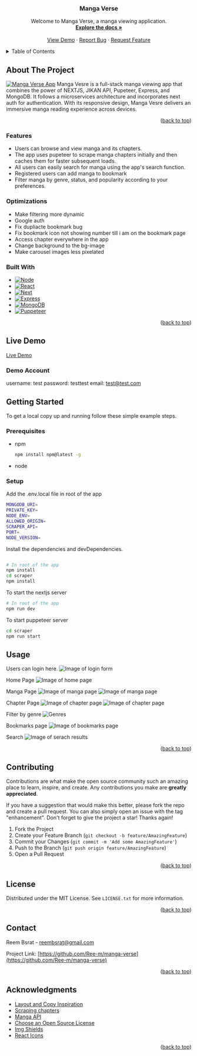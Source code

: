 <a name="readme-top"></a>

<!-- [![Contributors][contributors-shield]][contributors-url]
[![Forks][forks-shield]][forks-url]
[![Stargazers][stars-shield]][stars-url]
[![Issues][issues-shield]][issues-url]
[![MIT License][license-shield]][license-url]
[![LinkedIn][linkedin-shield]][linkedin-url] -->

<!-- PROJECT LOGO -->
<br />
<div align="center">
  

  <h3 align="center">Manga Verse</h3>

  <p align="center">
    Welcome to Manga Verse, a manga viewing application.
    <br />
    <a href="https://github.com/Ree-m/manga-verse"><strong>Explore the docs »</strong></a>
    <br />
    <br />
    <a href="">View Demo</a>
    ·
    <a href="https://github.com/Ree-m/manga-verse/issues">Report Bug</a>
    ·
    <a href="https://github.com/Ree-m/manga-verse/issues">Request Feature</a>
  </p>
</div>

<!-- TABLE OF CONTENTS -->
<details>
  <summary>Table of Contents</summary>
  <ol>
    <li>
      <a href="#about-the-project">About The Project</a>
      <ul>
        <li><a href="#built-with">Built With</a></li>
       li><a href="#features">Features</a></li>
      </ul>
    </li>
    <li>
      <a href="#getting-started">Getting Started</a>
      <ul>
        <li><a href="#prerequisites">Prerequisites</a></li>
        <li><a href="#installation">Installation</a></li>
      </ul>
    </li>
    <li><a href="#usage">Usage</a></li>
    <li><a href="#contributing">Contributing</a></li>
    <li><a href="#license">License</a></li>
    <li><a href="#contact">Contact</a></li>
    <li><a href="#acknowledgments">Acknowledgments</a></li>

  </ol>
</details>

<!-- ABOUT THE PROJECT -->

## About The Project

[![Manga Verse App][product-screenshot]]()
Manga Vesre is a full-stack manga viewing app that combines the power of NEXTJS, JIKAN API, Pupeteer, Express, and MongoDB. It follows a microservices architecture and incorporates next auth for authentication. With its responsive design, Manga Vesre delivers an immersive manga reading experience across devices.

<p align="right">(<a href="#readme-top">back to top</a>)</p>

### Features

- Users can browse and view manga and its chapters.
- The app uses pupeteer to scrape manga chapters initially and then caches them for faster subsequent loads.
- All users can easily search for manga using the app's search function.
- Registered users can add manga to bookmark
- Filter manga by genre, status, and popularity according to your preferences.


### Optimizations

- Make filtering more dynamic
- Google auth
- Fix dupliacte bookmark bug
- Fix bookmark icon not showing number till i am on the bookmark page
- Access chapter everywhere in the app
- Change background to the bg-image
- Make carousel images less pixelated


### Built With

- [![Node][node.js]][node-url]
- [![React][react.js]][react-url]
- [![Next][next.js]][nextjs-url]
- [![Express][express.js]][express-url]
- [![MongoDB][mongodb]][mongodb-url]
- [![Puppeteer][puppeteer]][puppeteer-url]



<p align="right">(<a href="#readme-top">back to top</a>)</p>

## Live Demo

[Live Demo](https://skinology-ecommerce-app-client.onrender.com/)

### Demo Account

username: test password: testtest email: test@test.com

<!-- GETTING STARTED -->

## Getting Started

To get a local copy up and running follow these simple example steps.

### Prerequisites

- npm
  ```sh
  npm install npm@latest -g
  ```
- node

### Setup

Add the .env.local file in root of the app

```sh
MONGODB_URI=
PRIVATE_KEY=
NODE_ENV=
ALLOWED_ORIGIN=
SCRAPER_API=
PORT=
NODE_VERSION=
```

Install the dependencies and devDependencies.

```sh

# In root of the app
npm install
cd scraper
npm install

```

To start the nextjs server 

```sh
# In root of the app
npm run dev
```

To start puppeteer server

```sh 
cd scraper
npm run start
```


<!-- USAGE EXAMPLES -->



## Usage

Users can login here.
<img src="app/styles/assests/readme/manga-verse-login.jpg" alt="Image of login form" />

Home Page
<img src="app/styles/assests/readme/manga-verse-home-page.jpg" alt="Image of home page" />

Manga Page
<img src="app/styles/assests/readme/manga-verse-manga-page.jpg" alt="Image of manga page" />
<img src="app/styles/assests/readme/manga-verse-chapters-list.jpg" alt="Image of manga page" />

Chapter Page
<img src="/styles/assests/readme/manga-verse-chapter-page.jpg" alt="Image of chapter page" />
<img src="app/styles/assests/readme/manga-verse-chapter-page2.jpg" alt="Image of chapter page" />

Filter by genre
<img src="app/styles/assests/readme/manga-verse-genres.png" alt="Genres" />

Bookmarks page
<img src="app/styles/assests/readme/manga-verse-bookmark-page.jpg" alt="Image of bookmarks page" />

Search
<img src="app/styles/assests/readme/manga-verse-search.jpg" alt="Image of serach results" />





<p align="right">(<a href="#readme-top">back to top</a>)</p>

<!-- CONTRIBUTING -->

## Contributing

Contributions are what make the open source community such an amazing place to learn, inspire, and create. Any contributions you make are **greatly appreciated**.

If you have a suggestion that would make this better, please fork the repo and create a pull request. You can also simply open an issue with the tag "enhancement".
Don't forget to give the project a star! Thanks again!

1. Fork the Project
2. Create your Feature Branch (`git checkout -b feature/AmazingFeature`)
3. Commit your Changes (`git commit -m 'Add some AmazingFeature'`)
4. Push to the Branch (`git push origin feature/AmazingFeature`)
5. Open a Pull Request

<p align="right">(<a href="#readme-top">back to top</a>)</p>

<!-- LICENSE -->

## License

Distributed under the MIT License. See `LICENSE.txt` for more information.

<p align="right">(<a href="#readme-top">back to top</a>)</p>

<!-- CONTACT -->

## Contact

Reem Bsrat - reembsrat@gmail.com

Project Link: [https://github.com/Ree-m/manga-verse](https://github.com/Ree-m/manga-verse)

<p align="right">(<a href="#readme-top">back to top</a>)</p>

<!-- ACKNOWLEDGMENTS -->

## Acknowledgments

- [Layout and Copy Inspiration](https://manganato.com/)
- [Scraping chapters](ww6.manganelo.tv)
- [Manga API](https://jikan.moe/)
- [Choose an Open Source License](https://choosealicense.com)
- [Img Shields](https://shields.io) 
- [React Icons](https://react-icons.github.io/react-icons/search)

<p align="right">(<a href="#readme-top">back to top</a>)</p>

[forks-shield]: https://img.shields.io/github/forks/othneildrew/Best-README-Template.svg?style=for-the-badge
[forks-url]: https://github.com/othneildrew/Best-README-Template/network/members
[stars-shield]: https://img.shields.io/github/stars/othneildrew/Best-README-Template.svg?style=for-the-badge
[stars-url]: https://github.com/othneildrew/Best-README-Template/stargazers
[issues-shield]: https://img.shields.io/github/issues/othneildrew/Best-README-Template.svg?style=for-the-badge
[issues-url]: https://github.com/othneildrew/Best-README-Template/issues
[license-shield]: https://img.shields.io/github/license/othneildrew/Best-README-Template.svg?style=for-the-badge
[license-url]: https://github.com/Ree-m/skinology-ecommerce-app/blob/main/LICENSE.txt
[product-screenshot]: client/src/assets/project-main-screenshot.png
[node.js]: https://img.shields.io/badge/Node.js-43853D?style=for-the-badge&logo=node.js&logoColor=white
[node-url]: https://nodejs.org/en
[react.js]: https://img.shields.io/badge/React-20232A?style=for-the-badge&logo=react&logoColor=61DAFB
[react-url]: https://reactjs.org/
[next.js]:https://img.shields.io/badge/next.js-000000?style=for-the-badge&logo=nextdotjs&logoColor=white
[nextjs-url]: https://nextjs.org/
[mongodb]: https://img.shields.io/badge/MongoDB-4EA94B?style=for-the-badge&logo=mongodb&logoColor=white
[mongodb-url]: https://www.mongodb.com/docs/atlas/
[express.js]: https://img.shields.io/badge/Express.js-404D59?style=for-the-badge
[express-url]: https://expressjs.com/
[puppeteer]: https://img.shields.io/badge/-Puppeteer-40B5A4?logo=Puppeteer&logoColor=
[puppeteer-url]: https://pptr.dev/


